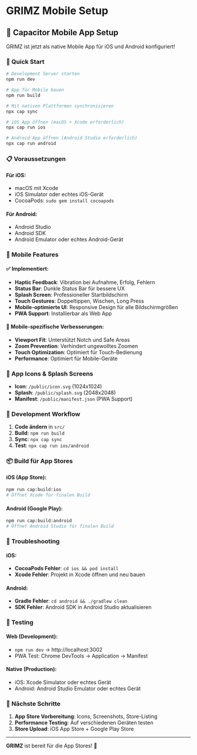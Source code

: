 # GRIMZ Mobile Setup

## 📱 Capacitor Mobile App Setup

GRIMZ ist jetzt als native Mobile App für iOS und Android konfiguriert!

### 🚀 Quick Start

```bash
# Development Server starten
npm run dev

# App für Mobile bauen
npm run build

# Mit nativen Plattformen synchronisieren
npx cap sync

# iOS App öffnen (macOS + Xcode erforderlich)
npx cap run ios

# Android App öffnen (Android Studio erforderlich)
npx cap run android
```

### 📋 Voraussetzungen

#### Für iOS:
- macOS mit Xcode
- iOS Simulator oder echtes iOS-Gerät
- CocoaPods: `sudo gem install cocoapods`

#### Für Android:
- Android Studio
- Android SDK
- Android Emulator oder echtes Android-Gerät

### 🔧 Mobile Features

#### ✅ Implementiert:
- **Haptic Feedback**: Vibration bei Aufnahme, Erfolg, Fehlern
- **Status Bar**: Dunkle Status Bar für bessere UX
- **Splash Screen**: Professioneller Startbildschirm
- **Touch Gestures**: Doppeltippen, Wischen, Long Press
- **Mobile-optimierte UI**: Responsive Design für alle Bildschirmgrößen
- **PWA Support**: Installierbar als Web App

#### 📱 Mobile-spezifische Verbesserungen:
- **Viewport Fit**: Unterstützt Notch und Safe Areas
- **Zoom Prevention**: Verhindert ungewolltes Zoomen
- **Touch Optimization**: Optimiert für Touch-Bedienung
- **Performance**: Optimiert für Mobile-Geräte

### 🎨 App Icons & Splash Screens

- **Icon**: `/public/icon.svg` (1024x1024)
- **Splash**: `/public/splash.svg` (2048x2048)
- **Manifest**: `/public/manifest.json` (PWA Support)

### 🔄 Development Workflow

1. **Code ändern** in `src/`
2. **Build**: `npm run build`
3. **Sync**: `npx cap sync`
4. **Test**: `npx cap run ios/android`

### 📦 Build für App Stores

#### iOS (App Store):
```bash
npm run cap:build:ios
# Öffnet Xcode für finalen Build
```

#### Android (Google Play):
```bash
npm run cap:build:android
# Öffnet Android Studio für finalen Build
```

### 🐛 Troubleshooting

#### iOS:
- **CocoaPods Fehler**: `cd ios && pod install`
- **Xcode Fehler**: Projekt in Xcode öffnen und neu bauen

#### Android:
- **Gradle Fehler**: `cd android && ./gradlew clean`
- **SDK Fehler**: Android SDK in Android Studio aktualisieren

### 📱 Testing

#### Web (Development):
- `npm run dev` → http://localhost:3002
- PWA Test: Chrome DevTools → Application → Manifest

#### Native (Production):
- iOS: Xcode Simulator oder echtes Gerät
- Android: Android Studio Emulator oder echtes Gerät

### 🎯 Nächste Schritte

1. **App Store Vorbereitung**: Icons, Screenshots, Store-Listing
2. **Performance Testing**: Auf verschiedenen Geräten testen
3. **Store Upload**: iOS App Store + Google Play Store

---

**GRIMZ** ist bereit für die App Stores! 🚀
